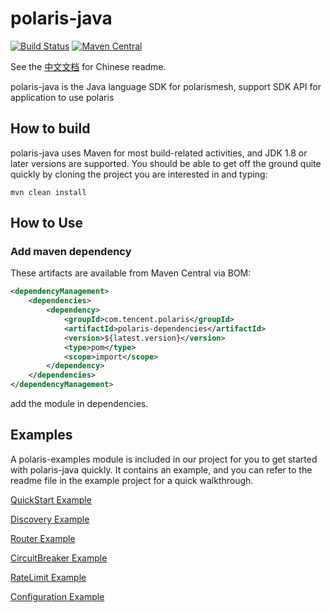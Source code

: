 polaris-java
========================================
[![Build Status](https://github.com/polarismesh/polaris-java/actions/workflows/testing.yml/badge.svg)](https://github.com/PolarisMesh/polaris-java/actions/workflows/testing.yml)
[![Maven Central](https://img.shields.io/maven-central/v/com.tencent.polaris/polaris-dependencies?label=Maven%20Central)](https://search.maven.org/search?q=g:com.tencent.polaris%20AND%20a:polaris-dependencies)

See the [中文文档](https://github.com/polarismesh/polaris-java/blob/master/README-zh.md) for Chinese readme.

polaris-java is the Java language SDK for polarismesh, support SDK API for application to use polaris

## How to build

polaris-java uses Maven for most build-related activities, and JDK 1.8 or later versions are supported.
You should be able to get off the ground quite quickly by cloning the project you are interested in and typing:
 ```
 mvn clean install
 ```

## How to Use

### Add maven dependency

These artifacts are available from Maven Central via BOM:

```xml
<dependencyManagement>
    <dependencies>
        <dependency>
            <groupId>com.tencent.polaris</groupId>
            <artifactId>polaris-dependencies</artifactId>
            <version>${latest.version}</version>
            <type>pom</type>
            <scope>import</scope>
        </dependency>
    </dependencies>
</dependencyManagement>
```

add the module in dependencies.

## Examples

A polaris-examples module is included in our project for you to get started with polaris-java quickly. It contains an example, and you can refer to the readme file in the example project for a quick walkthrough.

[QuickStart Example](https://github.com/polarismesh/polaris-java/tree/main/polaris-examples/quickstart-example)

[Discovery Example](https://github.com/polarismesh/polaris-java/tree/main/polaris-examples/discovery-example)

[Router Example](https://github.com/polarismesh/polaris-java/tree/main/polaris-examples/router-example)

[CircuitBreaker Example](https://github.com/polarismesh/polaris-java/tree/main/polaris-examples/circuitbreaker-example)

[RateLimit Example](https://github.com/polarismesh/polaris-java/tree/main/polaris-examples/ratelimit-example)

[Configuration Example](https://github.com/polarismesh/polaris-java/tree/main/polaris-examples/configuration-example)
